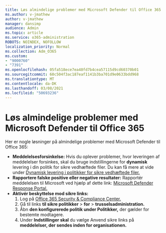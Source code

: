 ```yaml
---
title: Løs almindelige problemer med Microsoft Defender til Office 365
ms.author: v-jmathew
author: v-jmathew
manager: dansimp
audience: Admin
ms.topic: article
ms.service: o365-administration
ROBOTS: NOINDEX, NOFOLLOW
localization_priority: Normal
ms.collection: Adm_O365
ms.custom:
- "9000760"
- "7391"
ms.openlocfilehash: 05fa518ece7ea40fd7b4cea57115d9cd60370b01
ms.sourcegitcommit: 60c504f3ac187eaf1141b3ba701d9e0633bdd968
ms.translationtype: MT
ms.contentlocale: da-DK
ms.lasthandoff: 03/08/2021
ms.locfileid: "50693236"
---
```

# <a name="fix-common-problems-with-microsoft-defender-for-office-365"></a>Løs almindelige problemer med Microsoft Defender til Office 365

Her er nogle løsninger på almindelige problemer med Microsoft Defender til Office 365:

- **Meddelelsesforsinkelse:** Hvis du oplever problemer, hvor leveringen af meddelelser forsinkes, skal du bruge indstillingerne for **dynamisk** levering i din politik for sikre vedhæftede filer. Du kan få mere at vide under [Dynamisk levering i politikker for sikre vedhæftede filer.](https://go.microsoft.com/fwlink/?linkid=2094106)
- **Rapportere falske positive eller negative resultater:** Rapportér meddelelsen til Microsoft ved hjælp af dette link: [Microsoft Defender Response Portal.](https://go.microsoft.com/fwlink/?linkid=2092835)
- **Aktivér beskyttelse mod sikre links:**
    1. Log på [Office 365 Security & Compliance Center.](https://go.microsoft.com/fwlink/p/?linkid=2077143)
    2. Gå til links **til sikre politikker**  >  **for**  >  **trusselsadministration.**
    3. Åbn **den konfigurerede politik under Politikker,** der gælder for bestemte modtagere.
    4. Under **Indstillinger skal** du vælge Anvend sikre links på **meddelelser, der sendes inden for organisationen.**
